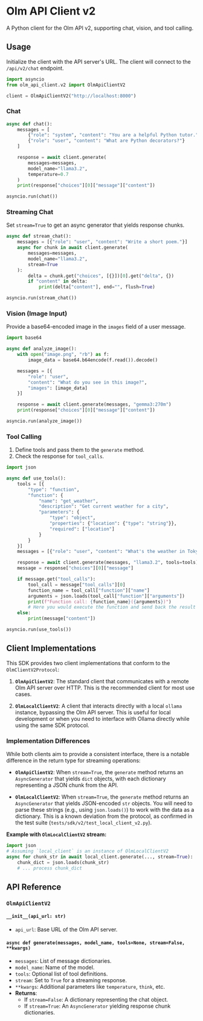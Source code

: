 # Olm API Client v2

A Python client for the Olm API v2, supporting chat, vision, and tool calling.

## Usage

Initialize the client with the API server's URL. The client will connect to the `/api/v2/chat` endpoint.

```python
import asyncio
from olm_api_client.v2 import OlmApiClientV2

client = OlmApiClientV2("http://localhost:8000")
```

### Chat

```python
async def chat():
    messages = [
        {"role": "system", "content": "You are a helpful Python tutor."},
        {"role": "user", "content": "What are Python decorators?"}
    ]

    response = await client.generate(
        messages=messages, 
        model_name="llama3.2",
        temperature=0.7
    )
    print(response["choices"][0]["message"]["content"])

asyncio.run(chat())
```

### Streaming Chat

Set `stream=True` to get an async generator that yields response chunks.

```python
async def stream_chat():
    messages = [{"role": "user", "content": "Write a short poem."}]
    async for chunk in await client.generate(
        messages=messages, 
        model_name="llama3.2", 
        stream=True
    ):
        delta = chunk.get("choices", [{}])[0].get("delta", {})
        if "content" in delta:
            print(delta["content"], end="", flush=True)

asyncio.run(stream_chat())
```

### Vision (Image Input)

Provide a base64-encoded image in the `images` field of a user message.

```python
import base64

async def analyze_image():
    with open("image.png", "rb") as f:
        image_data = base64.b64encode(f.read()).decode()

    messages = [{
        "role": "user",
        "content": "What do you see in this image?",
        "images": [image_data]
    }]

    response = await client.generate(messages, "gemma3:270m")
    print(response["choices"][0]["message"]["content"])

asyncio.run(analyze_image())
```

### Tool Calling

1.  Define tools and pass them to the `generate` method.
2.  Check the response for `tool_calls`.

```python
import json

async def use_tools():
    tools = [{
        "type": "function",
        "function": {
            "name": "get_weather",
            "description": "Get current weather for a city",
            "parameters": {
                "type": "object",
                "properties": {"location": {"type": "string"}},
                "required": ["location"]
            }
        }
    }]
    messages = [{"role": "user", "content": "What's the weather in Tokyo?"}]

    response = await client.generate(messages, "llama3.2", tools=tools)
    message = response["choices"][0]["message"]

    if message.get("tool_calls"):
        tool_call = message["tool_calls"][0]
        function_name = tool_call["function"]["name"]
        arguments = json.loads(tool_call["function"]["arguments"])
        print(f"Function call: {function_name}({arguments})")
        # Here you would execute the function and send back the result
    else:
        print(message["content"])

asyncio.run(use_tools())
```

## Client Implementations

This SDK provides two client implementations that conform to the `OlmClientV2Protocol`:

1.  **`OlmApiClientV2`**: The standard client that communicates with a remote Olm API server over HTTP. This is the recommended client for most use cases.

2.  **`OlmLocalClientV2`**: A client that interacts directly with a local `ollama` instance, bypassing the Olm API server. This is useful for local development or when you need to interface with Ollama directly while using the same SDK protocol.

### Implementation Differences

While both clients aim to provide a consistent interface, there is a notable difference in the return type for streaming operations:

-   **`OlmApiClientV2`**: When `stream=True`, the `generate` method returns an `AsyncGenerator` that yields `dict` objects, with each dictionary representing a JSON chunk from the API.

-   **`OlmLocalClientV2`**: When `stream=True`, the `generate` method returns an `AsyncGenerator` that yields JSON-encoded `str` objects. You will need to parse these strings (e.g., using `json.loads()`) to work with the data as a dictionary. This is a known deviation from the protocol, as confirmed in the test suite (`tests/sdk/v2/test_local_client_v2.py`).

**Example with `OlmLocalClientV2` stream:**
```python
import json
# Assuming `local_client` is an instance of OlmLocalClientV2
async for chunk_str in await local_client.generate(..., stream=True):
    chunk_dict = json.loads(chunk_str)
    # ... process chunk_dict
```

## API Reference

### `OlmApiClientV2`

#### `__init__(api_url: str)`
- `api_url`: Base URL of the Olm API server.

#### `async def generate(messages, model_name, tools=None, stream=False, **kwargs)`
- `messages`: List of message dictionaries.
- `model_name`: Name of the model.
- `tools`: Optional list of tool definitions.
- `stream`: Set to `True` for a streaming response.
- `**kwargs`: Additional parameters like `temperature`, `think`, etc.
- **Returns**:
    - If `stream=False`: A dictionary representing the chat object.
    - If `stream=True`: An `AsyncGenerator` yielding response chunk dictionaries.